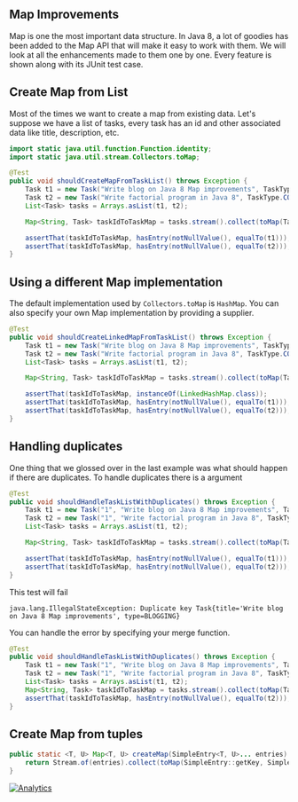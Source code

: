 Map Improvements
---------

Map is one the most important data structure. In Java 8, a lot of goodies has been added to the Map API that will make it easy to work with them. We will look at all the enhancements made to them one by one. Every feature is shown along with its JUnit test case.

## Create Map from List

Most of the times we want to create a map from existing data. Let's suppose we have a list of tasks, every task has an id and other associated data like title, description, etc.

```java
import static java.util.function.Function.identity;
import static java.util.stream.Collectors.toMap;

@Test
public void shouldCreateMapFromTaskList() throws Exception {
    Task t1 = new Task("Write blog on Java 8 Map improvements", TaskType.BLOGGING);
    Task t2 = new Task("Write factorial program in Java 8", TaskType.CODING);
    List<Task> tasks = Arrays.asList(t1, t2);

    Map<String, Task> taskIdToTaskMap = tasks.stream().collect(toMap(Task::getId, identity()));

    assertThat(taskIdToTaskMap, hasEntry(notNullValue(), equalTo(t1)));
    assertThat(taskIdToTaskMap, hasEntry(notNullValue(), equalTo(t2)));
}
```

## Using a different Map implementation


The default implementation used by `Collectors.toMap` is `HashMap`. You can also specify your own Map implementation by providing a supplier.

```java
@Test
public void shouldCreateLinkedMapFromTaskList() throws Exception {
    Task t1 = new Task("Write blog on Java 8 Map improvements", TaskType.BLOGGING);
    Task t2 = new Task("Write factorial program in Java 8", TaskType.CODING);
    List<Task> tasks = Arrays.asList(t1, t2);

    Map<String, Task> taskIdToTaskMap = tasks.stream().collect(toMap(Task::getId, identity(), (k1, k2) -> k1, LinkedHashMap::new));

    assertThat(taskIdToTaskMap, instanceOf(LinkedHashMap.class));
    assertThat(taskIdToTaskMap, hasEntry(notNullValue(), equalTo(t1)));
    assertThat(taskIdToTaskMap, hasEntry(notNullValue(), equalTo(t2)));
}
```

## Handling duplicates

One thing that we glossed over in the last example was what should happen if there are duplicates. To handle duplicates there is a argument

```java
@Test
public void shouldHandleTaskListWithDuplicates() throws Exception {
    Task t1 = new Task("1", "Write blog on Java 8 Map improvements", TaskType.BLOGGING);
    Task t2 = new Task("1", "Write factorial program in Java 8", TaskType.CODING);
    List<Task> tasks = Arrays.asList(t1, t2);

    Map<String, Task> taskIdToTaskMap = tasks.stream().collect(toMap(Task::getId, identity()));

    assertThat(taskIdToTaskMap, hasEntry(notNullValue(), equalTo(t1)));
    assertThat(taskIdToTaskMap, hasEntry(notNullValue(), equalTo(t2)));
}
```

This test will fail

```
java.lang.IllegalStateException: Duplicate key Task{title='Write blog on Java 8 Map improvements', type=BLOGGING}
```

You can handle the error by specifying your merge function.

```java
@Test
public void shouldHandleTaskListWithDuplicates() throws Exception {
    Task t1 = new Task("1", "Write blog on Java 8 Map improvements", TaskType.BLOGGING);
    Task t2 = new Task("1", "Write factorial program in Java 8", TaskType.CODING);
    List<Task> tasks = Arrays.asList(t1, t2);
    Map<String, Task> taskIdToTaskMap = tasks.stream().collect(toMap(Task::getId, identity(), (k1, k2) -> k2));
    assertThat(taskIdToTaskMap, hasEntry(notNullValue(), equalTo(t2)));
}
```

## Create Map from tuples

```java
public static <T, U> Map<T, U> createMap(SimpleEntry<T, U>... entries) {
    return Stream.of(entries).collect(toMap(SimpleEntry::getKey, SimpleEntry::getValue));
}
```

[![Analytics](https://ga-beacon.appspot.com/UA-59411913-3/shekhargulati/java8-the-missing-tutorial)](https://github.com/igrigorik/ga-beacon)
